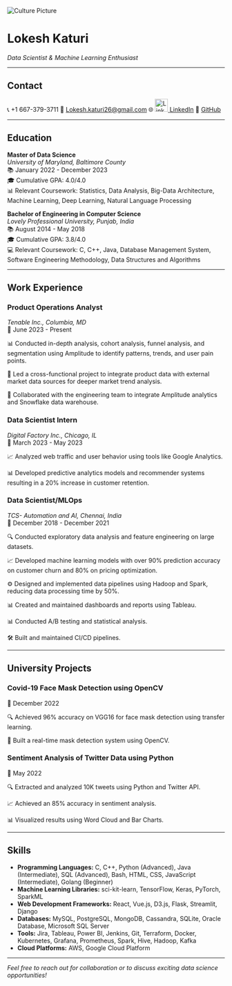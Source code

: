 ![Culture Picture](https://github.com/Lokesh926/LokeshKaturi/assets/43766565/cf823cb3-b650-4238-b25f-216feae5c6ea)
# **Lokesh Katuri**
*Data Scientist & Machine Learning Enthusiast*


---

## **Contact**
📞 +1 667-379-3711
📧 Lokesh.katuri26@gmail.com
🌐 <a href="https://www.linkedin.com/in/lokesh-katuri-2696l/" target="_blank">
  <img src="https://github.com/yourusername/yourrepositoryname/blob/main/images/linkedin-icon.svg" alt="LinkedIn Icon" width="30">
</a>[LinkedIn](https://www.linkedin.com/in/lokesh-katuri-2696l/)
🚀 [GitHub](https://github.com/LokKaturi)

---

## **Education**
**Master of Data Science**  
*University of Maryland, Baltimore County*  
📚 January 2022 - December 2023  
🎓 Cumulative GPA: 4.0/4.0  
📊 Relevant Coursework: Statistics, Data Analysis, Big-Data Architecture, Machine Learning, Deep Learning, Natural Language Processing

**Bachelor of Engineering in Computer Science**  
*Lovely Professional University, Punjab, India*  
📚 August 2014 - May 2018  
🎓 Cumulative GPA: 3.8/4.0  
💻 Relevant Coursework: C, C++, Java, Database Management System, Software Engineering Methodology, Data Structures and Algorithms

---

## **Work Experience**
### **Product Operations Analyst**  
*Tenable Inc., Columbia, MD*  
📅 June 2023 - Present  

📊 Conducted in-depth analysis, cohort analysis, funnel analysis, and segmentation using Amplitude to identify patterns, trends, and user pain points.

🚀 Led a cross-functional project to integrate product data with external market data sources for deeper market trend analysis.

🔗 Collaborated with the engineering team to integrate Amplitude analytics and Snowflake data warehouse.

### **Data Scientist Intern**  
*Digital Factory Inc., Chicago, IL*  
📅 March 2023 - May 2023  

📈 Analyzed web traffic and user behavior using tools like Google Analytics.

📊 Developed predictive analytics models and recommender systems resulting in a 20% increase in customer retention.

### **Data Scientist/MLOps**  
*TCS- Automation and AI, Chennai, India*  
📅 December 2018 - December 2021  

🔍 Conducted exploratory data analysis and feature engineering on large datasets.

📈 Developed machine learning models with over 90% prediction accuracy on customer churn and 80% on pricing optimization.

⚙️ Designed and implemented data pipelines using Hadoop and Spark, reducing data processing time by 50%.

📊 Created and maintained dashboards and reports using Tableau.

📊 Conducted A/B testing and statistical analysis.

🛠️ Built and maintained CI/CD pipelines.

---

## **University Projects**
### **Covid-19 Face Mask Detection using OpenCV**  
📅 December 2022

🔍 Achieved 96% accuracy on VGG16 for face mask detection using transfer learning.

🚀 Built a real-time mask detection system using OpenCV.

### **Sentiment Analysis of Twitter Data using Python**  
📅 May 2022

🔍 Extracted and analyzed 10K tweets using Python and Twitter API.

📈 Achieved an 85% accuracy in sentiment analysis.

📊 Visualized results using Word Cloud and Bar Charts.

---

## **Skills**
- **Programming Languages:** C, C++, Python (Advanced), Java (Intermediate), SQL (Advanced), Bash, HTML, CSS, JavaScript (Intermediate), Golang (Beginner)
- **Machine Learning Libraries:** sci-kit-learn, TensorFlow, Keras, PyTorch, SparkML
- **Web Development Frameworks:** React, Vue.js, D3.js, Flask, Streamlit, Django
- **Databases:** MySQL, PostgreSQL, MongoDB, Cassandra, SQLite, Oracle Database, Microsoft SQL Server
- **Tools:** Jira, Tableau, Power BI, Jenkins, Git, Terraform, Docker, Kubernetes, Grafana, Prometheus, Spark, Hive, Hadoop, Kafka
- **Cloud Platforms:** AWS, Google Cloud Platform

---

*Feel free to reach out for collaboration or to discuss exciting data science opportunities!*

